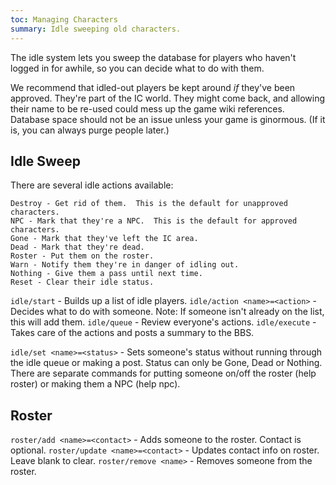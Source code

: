 ```yaml
---
toc: Managing Characters
summary: Idle sweeping old characters.
---
```

The idle system lets you sweep the database for players who haven't logged in for awhile, so you can decide what to do with them.

We recommend that idled-out players be kept around *if* they've been approved.  They're part of the IC world.  They might come back, and allowing their name to be re-used could mess up the game wiki references.  Database space should not be an issue unless your game is ginormous. (If it is, you can always purge people later.)

## Idle Sweep

There are several idle actions available:

    Destroy - Get rid of them.  This is the default for unapproved characters.
    NPC - Mark that they're a NPC.  This is the default for approved characters.
    Gone - Mark that they've left the IC area.
    Dead - Mark that they're dead.
    Roster - Put them on the roster.
    Warn - Notify them they're in danger of idling out.
    Nothing - Give them a pass until next time.
    Reset - Clear their idle status.

`idle/start` - Builds up a list of idle players.
`idle/action <name>=<action>` - Decides what to do with someone.
        Note: If someone isn't already on the list, this will add them.
`idle/queue` - Review everyone's actions.
`idle/execute` - Takes care of the actions and posts a summary to the BBS.

`idle/set <name>=<status>` - Sets someone's status without running through the idle queue 
    or making a post.  Status can only be Gone, Dead or Nothing.  There are separate commands
    for putting someone on/off the roster (help roster) or making them a NPC (help npc).

## Roster

`roster/add <name>=<contact>` - Adds someone to the roster.  Contact is optional.
`roster/update <name>=<contact>` - Updates contact info on roster.  
        Leave blank to clear.
`roster/remove <name>` - Removes someone from the roster.

